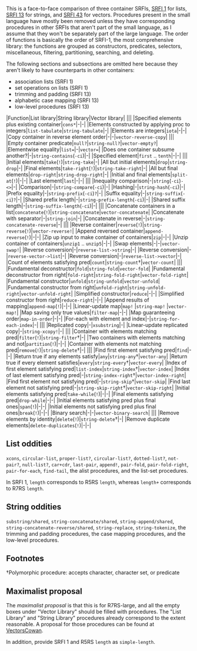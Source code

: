 This is a face-to-face comparison of three container SRFIs, [SRFI 1](http://srfi.schemers.org/srfi-1/srfi-1.html) for lists, [SRFI 13](http://srfi.schemers.org/srfi-13/srfi-13.html) for strings, and [SRFI 43](http://srfi.schemers.org/srfi-43/srfi-43.html) for vectors.  Procedures present in the small language have mostly been removed unless they have corresponding procedures in other SRFIs that aren't part of the small language, as I assume that they won't be separately part of the large language.  The order of functions is basically the order of SRFI-1, the most comprehensive library: the functions are grouped as constructors, predicates, selectors, miscellaneous, filtering, partitioning, searching, and deleting.

The following sections and subsections are omitted here because they aren't likely to have counterparts in other containers:

* association lists (SRFI 1)
* set operations on lists (SRFI 1)
* trimming and padding (SRFI 13)
* alphabetic case mapping (SRFI 13)
* low-level procedures (SRFI 13)

|Function|List library|String library|Vector library|
|||
|Specified elements plus existing container|`cons*`|-|-|
|Elements constructed by applying proc to integers|`list-tabulate`|`string-tabulate`|-|
|Elements are integers|`iota`|-|-|
|Copy container in reverse element order|-|-|`vector-reverse-copy`|
|||
|Empty container predicate|`null?`|`string-null?`|`vector-empty?`|
|Elementwise equality|`list=`|-|`vector=`|
|Does one container subsume another?|-|`string-contains`(`-ci`)|-|
|Specified element|`first` .. `tenth`|-|-|
|||
|Initial elements|`take`(`!`)|`string-take`|-|
|All but initial elements|`drop`|`string-drop`|-|
|Final elements|`take-right`(`!`)|`string-take-right`|-|
|All but final elements|`drop-right`|`string-drop-right`|-|
|Initial and final elements|`split-at`(`!`)|-|-|
|Last element|`last`|-|-|
|||
|Inequality comparison|-|`string`(`-ci`)`-<>`|-|
|Comparison|-|`string-compare`(`-ci`)|-|
|Hashing|-|`string-hash`(`-ci`)|-|
|Prefix equality|-|`string-prefix`(`-ci`)`?`|-|
|Suffix equality|-|`string-suffix`(`-ci`)`?`|-|
|Shared prefix length|-|`string-prefix-length`(`-ci`)|-|
|Shared suffix length|-|`string-suffix-length`(`-ci`)|-|
|||
|Concatenate containers in a list|`concatenate`(`!`)|`string-concatenate`|`vector-concatenate`|
|Concatenate with separator|-|`string-join`|-|
|Concatenate in reverse|-|`string-concatenate-reverse`|-|
|||
|Reverse container|`reverse`(`!`)|`string-reverse`(`!`)|`vector-reverse!`|
|Append reversed container|`append-reverse`(`!`)|-|-|
|Zip up input to make container of containers|`zip`|-|-|
|Unzip container of containers|`unzip1` .. `unzip5`|-|-|
|Swap elements|-|-|`vector-swap!`|
|Reverse conversion|-|`reverse-list->string`|-|
|Reverse conversion|-|`reverse-vector->list`|-|
|Reverse conversion|-|`reverse-list->vector`|-|
|Count of elements satisfying pred|`count`|`string-count`†|`vector-count`|
|||
|Fundamental deconstructor|`fold`|`string-fold`|`vector-fold`|
|Fundamental deconstructor from right|`fold-right`|`string-fold-right`|`vector-fold-right`|
|Fundamental constructor|`unfold`|`string-unfold`|`vector-unfold`|
|Fundamental constructor from right|`unfold-right`|`string-unfold-right`|`vector-unfold-right`|
|Simplified constructor|`reduce`|-|-|
|Simplified constructor from right|`reduce-right`|-|-|
|Append results of mapping|`append-map`(`!`)|-|-|
|Linear-update map|`map!` |`string-map!` |`vector-map!`|
|Map saving only true values|`filter-map`|-|-|
|Map guaranteeing order|`map-in-order`|-|-|
|For-each with element and index|-|`string-for-each-index`|-|
|||
|Replicated copy|-|`xsubstring`|-|
|Linear-update replicated copy|-|`string-xcopy!`|-|
|||
|Container with elements matching pred|`filter`(`!`)|`string-filter`†|-|
|Two containers with elements matching and not|`partition`(`!`)|-|-|
|Container with elements not matching pred|`remove`(`!`)|`string-delete`†|-|
|||
|Find first element satisfying pred|`find`|-|-|
|Return true if any elements satisfy|`any`|`string-any`†|`vector-any`|
|Return true if every element satisfies|`every`|`string-every`†|`vector-every`|
|Index of first element satisfying pred|`list-index`|`string-index`†|`vector-index`|
|Index of last element satisfying pred|-|`string-index-right`†|`vector-index-right`|
|Find first element not satisfying pred|-|`string-skip`†|`vector-skip`|
|Find last element not satisfying pred|-|`string-skip-right`†|`vector-skip-right`|
|Initial elements satisfying pred|`take-while`(`!`)|-|-|
|Final elements satisfying pred|`drop-while`|-|-|
|Initial elements satisfying pred plus final ones|`span`(`!`)|-|-|
|Initial elements not satisfying pred plus final ones|`break`(`!`)|-|-|
|Binary search|-|-|`vector-binary-search`|
|||
|Remove elements by identity|`delete`(`!`)|`string-delete`†|-|
|Remove duplicate elements|`delete-duplicates`(`!`)|-|-|

## List oddities

`xcons`, `circular-list`, `proper-list?`, `circular-list?`, `dotted-list?`, `not-pair?`, `null-list?`, `car+cdr`, `last-pair`, `append!`, `pair-fold`, `pair-fold-right`, `pair-for-each`, `find-tail`, the alist procedures, and the list-set procedures.

In SRFI 1, `length` corresponds to R5RS `length`, whereas `length+` corresponds to R7RS `length`.

## String oddities

`substring/shared`, `string-concatenate/shared`, `string-append/shared`, `string-concatenate-reverse/shared`, `string-replace`, `string-tokenize`, the trimming and padding procedures, the case mapping procedures, and the low-level procedures.

## Footnotes

†Polymorphic procedure: accepts character, character set, or predicate

## Maximalist proposal

The *maximalist proposal* is that this is for R7RS-large, and all the empty boxes under "Vector Library" should be filled with procedures.  The "List Library" and "String Library" procedures already correspond to the extent reasonable.  A proposal for those procedures can be found at [VectorsCowan](VectorsCowan.md).

In addition, provide SRFI 1 and R5RS `length` as `simple-length`.

